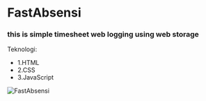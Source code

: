 # FastAbsensi
### this is simple timesheet web logging using web storage
Teknologi: 
- 1.HTML
- 2.CSS
- 3.JavaScript

![FastAbsensi](https://user-images.githubusercontent.com/72210200/134395580-e6e077a6-16e3-471b-94bf-23fb80b8dab3.JPG)
